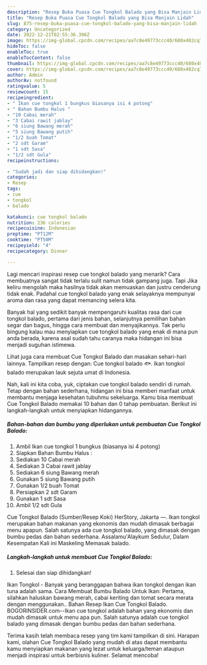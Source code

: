 ```yaml
---
description: "Resep Buka Puasa Cue Tongkol Balado yang Bisa Manjain Lidah"
title: "Resep Buka Puasa Cue Tongkol Balado yang Bisa Manjain Lidah"
slug: 875-resep-buka-puasa-cue-tongkol-balado-yang-bisa-manjain-lidah
category: Uncategorized
date: 2022-12-21T02:55:36.396Z
image: https://img-global.cpcdn.com/recipes/aa7c8e49773ccc40/680x482cq70/cue-tongkol-balado-foto-resep-utama.jpg
hideToc: false
enableToc: true
enableTocContent: false
thumbnail: https://img-global.cpcdn.com/recipes/aa7c8e49773ccc40/680x482cq70/cue-tongkol-balado-foto-resep-utama.jpg
cover: https://img-global.cpcdn.com/recipes/aa7c8e49773ccc40/680x482cq70/cue-tongkol-balado-foto-resep-utama.jpg
author: Admin
authorAv: notfound
ratingvalue: 5
reviewcount: 15
recipeingredient:
- " Ikan cue tongkol 1 bungkus biasanya isi 4 potong"
- " Bahan Bumbu Halus "
- "10 Cabai merah"
- "3 Cabai rawit jablay"
- "6 siung Bawang merah"
- "5 siung Bawang putih"
- "1/2 buah Tomat"
- "2 sdt Garam"
- "1 sdt Sasa"
- "1/2 sdt Gula"
recipeinstructions:

- "Sudah jadi dan siap dihidangkan!"
categories:
- Resep
tags:
- cue
- tongkol
- balado

katakunci: cue tongkol balado 
nutrition: 236 calories
recipecuisine: Indonesian
preptime: "PT12M"
cooktime: "PT50M"
recipeyield: "4"
recipecategory: Dinner

---
```



Lagi mencari inspirasi resep cue tongkol balado yang menarik? Cara membuatnya sangat tidak terlalu sulit namun tidak gampang juga. Tapi Jika keliru mengolah maka hasilnya tidak akan memuaskan dan justru cenderung tidak enak. Padahal cue tongkol balado yang enak selayaknya mempunyai aroma dan rasa yang dapat memancing selera kita.


Banyak hal yang sedikit banyak mempengaruhi kualitas rasa dari cue tongkol balado, pertama dari jenis bahan, selanjutnya pemilihan bahan segar dan bagus, hingga cara membuat dan menyajikannya. Tak perlu bingung kalau mau menyiapkan cue tongkol balado yang enak di mana pun anda berada, karena asal sudah tahu caranya maka hidangan ini bisa menjadi suguhan istimewa.

Lihat juga cara membuat Cue Tongkol Balado dan masakan sehari-hari lainnya. Tampilkan resep dengan: Cue tongkol balado 🐟. Ikan tongkol balado merupakan lauk sejuta umat di Indonesia.


Nah, kali ini kita coba, yuk, ciptakan cue tongkol balado sendiri di rumah. Tetap dengan bahan sederhana, hidangan ini bisa memberi manfaat untuk membantu menjaga kesehatan tubuhmu sekeluarga. Kamu bisa membuat Cue Tongkol Balado memakai 10 bahan dan 0 tahap pembuatan. Berikut ini langkah-langkah untuk menyiapkan hidangannya.

<!--inarticleads1-->

##### Bahan-bahan dan bumbu yang diperlukan untuk pembuatan Cue Tongkol Balado:

1. Ambil  Ikan cue tongkol 1 bungkus (biasanya isi 4 potong)
1. Siapkan  Bahan Bumbu Halus :
1. Sediakan 10 Cabai merah
1. Sediakan 3 Cabai rawit jablay
1. Sediakan 6 siung Bawang merah
1. Gunakan 5 siung Bawang putih
1. Gunakan 1/2 buah Tomat
1. Persiapkan 2 sdt Garam
1. Gunakan 1 sdt Sasa
1. Ambil 1/2 sdt Gula


Cue Tongkol Balado (Sumber/Resep Koki) HerStory, Jakarta —. Ikan tongkol merupakan bahan makanan yang ekonomis dan mudah dimasak berbagai menu apapun. Salah satunya ada cue tongkol balado, yang dimasak dengan bumbu pedas dan bahan sederhana. Assalamu&#39;Alaykum Sedulur, Dalam Kesempatan Kali ini Maskeling Memasak balado. 

<!--inarticleads2-->

##### Langkah-langkah untuk membuat Cue Tongkol Balado:


1. Selesai dan siap dihidangkan!

Ikan Tongkol - Banyak yang beranggapan bahwa ikan tongkol dengan ikan tuna adalah sama. Cara Membuat Bumbu Balado Untuk Ikan: Pertama, silahkan haluskan bawang merah, cabai keriting dan tomat secara merata dengan menggunakan.. Bahan Resep Ikan Cue Tongkol Balado. BOGORINSIDER.com--Ikan cue tongkol adalah bahan yang ekonomis dan mudah dimasak untuk menu apa pun. Salah satunya adalah cue tongkol balado yang dimasak dengan bumbu pedas dan bahan sederhana. 

Terima kasih telah membaca resep yang tim kami tampilkan di sini. Harapan kami, olahan Cue Tongkol Balado yang mudah di atas dapat membantu kamu menyiapkan makanan yang lezat untuk keluarga/teman ataupun menjadi inspirasi untuk berbisnis kuliner. Selamat mencoba!
